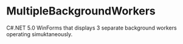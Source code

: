 # MultipleBackgroundWorkers
C#.NET 5.0  WinForms that displays 3 separate background workers operating simuktaneously. 
